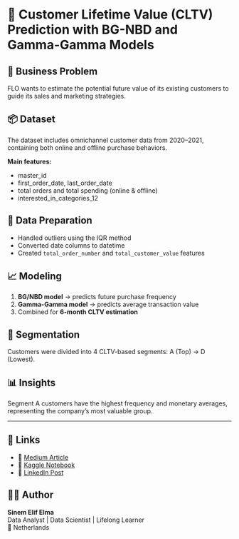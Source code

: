 # 🧮 Customer Lifetime Value (CLTV) Prediction with BG-NBD and Gamma-Gamma Models

## 🎯 Business Problem
FLO wants to estimate the potential future value of its existing customers to guide its sales and marketing strategies.

## 📦 Dataset
The dataset includes omnichannel customer data from 2020–2021, containing both online and offline purchase behaviors.

**Main features:**
- master_id
- first_order_date, last_order_date
- total orders and total spending (online & offline)
- interested_in_categories_12

## 🧹 Data Preparation
- Handled outliers using the IQR method  
- Converted date columns to datetime  
- Created `total_order_number` and `total_customer_value` features  

## 📈 Modeling
1. **BG/NBD model** → predicts future purchase frequency  
2. **Gamma-Gamma model** → predicts average transaction value  
3. Combined for **6-month CLTV estimation**

## 🧩 Segmentation
Customers were divided into 4 CLTV-based segments: A (Top) → D (Lowest).

## 📊 Insights
Segment A customers have the highest frequency and monetary averages, representing the company’s most valuable group.

---

## 🔗 Links
- 📖 [Medium Article](https://medium.com/@sinemelifelma/customer-lifetime-value-cltv-prediction-with-bg-nbd-and-gamma-gamma-models-bd52daa99cd5)
- 💾 [Kaggle Notebook](https://www.kaggle.com/code/sinemelifelma/cltv-prediction-with-bg-nbd-and-gamma-gamma)
- 💼 [LinkedIn Post](https://www.linkedin.com/in/sinem-elif-elma-bab7579b/)


## 👩‍💻 Author
**Sinem Elif Elma**  
Data Analyst | Data Scientist | Lifelong Learner  
📍 Netherlands  

